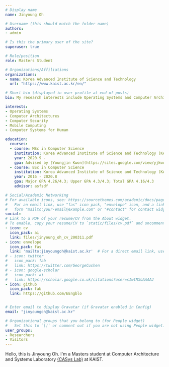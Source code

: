 ```yaml
---
# Display name
name: Jinyoung Oh

# Username (this should match the folder name)
authors:
- admin

# Is this the primary user of the site?
superuser: true

# Role/position
role: Masters Student 

# Organizations/Affiliations
organizations:
- name: Korea Advanced Institute of Science and Technology
  url: "https://www.kaist.ac.kr/en/"

# Short bio (displayed in user profile at end of posts)
bio: My research interests include Operating Systems and Computer Architectures.

interests:
- Operating Systems
- Computer Architectures
- Computer Security
- Mobile Computing
- Computer Systems for Human

education:
  courses:
  - course: MSc in Computer Science
    institution: Korea Advanced Institute of Science and Technology (KAIST)
    year: 2020.9 - 
    gpa: Advised by [Youngjin Kwon](https://sites.google.com/view/yjkwon/home)
  - course: BSc in Computer Science
    institution: Korea Advanced Institute of Science and Technology (KAIST)
    year: 2016 - 2020.8
    gpa: Major GPA 4.26/4.3; Upper GPA 4.3/4.3; Total GPA 4.16/4.3
    advisor: asfsdf

# Social/Academic Networking
# For available icons, see: https://sourcethemes.com/academic/docs/page-builder/#icons
#   For an email link, use "fas" icon pack, "envelope" icon, and a link in the
#   form "mailto:your-email@example.com" or "#contact" for contact widget.
social:
# Link to a PDF of your resume/CV from the About widget.
# To enable, copy your resume/CV to `static/files/cv.pdf` and uncomment the lines below.
- icon: cv
  icon_pack: ai
  link: files/jinyoung_oh_cv_200311.pdf
- icon: envelope
  icon_pack: fas
  link: 'mailto:jinyoungoh@kaist.ac.kr'  # For a direct email link, use "mailto:test@example.org".
# - icon: twitter
#   icon_pack: fab
#   link: https://twitter.com/GeorgeCushen
# - icon: google-scholar
#   icon_pack: ai
#   link: https://scholar.google.co.uk/citations?user=sIwtMXoAAAAJ
- icon: github
  icon_pack: fab
  link: https://github.com/EEngblo


# Enter email to display Gravatar (if Gravatar enabled in Config)
email: "jinyoungoh@kaist.ac.kr"

# Organizational groups that you belong to (for People widget)
#   Set this to `[]` or comment out if you are not using People widget.
user_groups:
- Researchers
- Visitors
---
```


Hello, this is Jinyoung Oh. I'm a Masters student at Computer Architecture and Systems Laboratory [(CASys Lab)](http://casys.kaist.ac.kr/) at KAIST.
